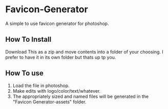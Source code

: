 # Favicon-Generator
A simple to use favicon generator for photoshop.

## How To Install
Download This as a zip and move contents into a folder of your choosing. I prefer to have it in its own folder but thats up tp you.

## How To use
<ol>
  <li>Load the file in photoshop.</li>
  <li>Make edits with logo/color/text/whatever.</li>
  <li>The appropriately sized and named files will be generated in the "Favicon Generator-assets" folder.</li>
</ol>
